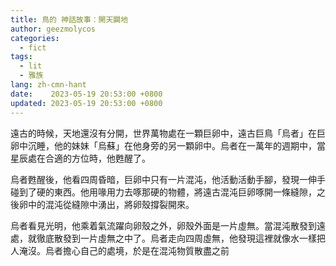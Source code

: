 ```yaml
---
title: 鳥的 神話故事：開天闢地
author: geezmolycos
categories:
  - fict
tags:
  - lit
  - 雅族
lang: zh-cmn-hant
date:    2023-05-19 20:53:00 +0800
updated: 2023-05-19 20:53:00 +0800
---
```


遠古的時候，天地還沒有分開，世界萬物處在一顆巨卵中，遠古巨鳥「烏者」在巨卵中沉睡，他的妹妹「烏蘇」在他身旁的另一顆卵中。烏者在一萬年的週期中，當星辰處在合適的方位時，他甦醒了。

<!-- more -->

烏者甦醒後，他看四周昏暗，巨卵中只有一片混沌，他活動活動手腳，發現一伸手碰到了硬的東西。他用喙用力去啄那硬的物體，將遠古混沌巨卵啄開一條縫隙，之後卵中的混沌從縫隙中湧出，將卵殼撐裂開來。

烏者看見光明，他乘着氣流躍向卵殼之外，卵殼外面是一片虛無。當混沌散發到遠處，就徹底散發到一片虛無之中了。烏者走向四周虛無，他發現這裡就像水一樣把人淹沒。烏者擔心自己的處境，於是在混沌物質散盡之前
